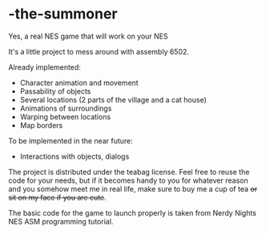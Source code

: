 # -the-summoner
Yes, a real NES game that will work on your NES

It's a little project to mess around with assembly 6502.

Already implemented:
 - Character animation and movement
 - Passability of objects
 - Several locations (2 parts of the village and a cat house)
 - Animations of surroundings
 - Warping between locations
 - Map borders

To be implemented in the near future:
 - Interactions with objects, dialogs

The project is distributed under the teabag license. Feel free to reuse the code for your needs, but if it becomes handy to you for whatever reason and you somehow meet me in real life, make sure to buy me a cup of tea ~~or sit on my face if you are cute~~.

The basic code for the game to launch properly is taken from Nerdy Nights NES ASM programming tutorial.